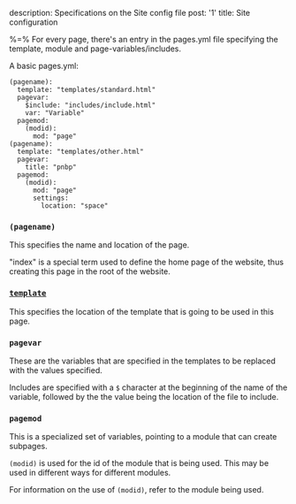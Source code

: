 description: Specifications on the Site config file
post: '1'
title: Site configuration

%=%
For every page, there's an entry in the pages.yml file specifying the template,
module and page-variables/includes.

A basic pages.yml:

    (pagename):
      template: "templates/standard.html"
      pagevar:
        $include: "includes/include.html"
        var: "Variable"
      pagemod:
        (modid):
          mod: "page"
    (pagename):
      template: "templates/other.html"
      pagevar:
        title: "pnbp"
      pagemod:
        (modid):
          mod: "page"
          settings:
            location: "space"

### `(pagename)`

This specifies the name and location of the page.

"index" is a special term used to define the home page of the website, thus
creating this page in the root of the website.

### [`template`](/docs/post/templates_and_includes/)

This specifies the location of the template that is going to be used in this
page.

### `pagevar`

These are the variables that are specified in the templates to be replaced with
the values specified.

Includes are specified with a `$` character at the beginning of the name of the
variable, followed by the the value being the location of the file to include.

### `pagemod`

This is a specialized set of variables, pointing to a module that can create
subpages.

`(modid)` is used for the id of the module that is being used. This may be used
in different ways for different modules.

For information on the use of `(modid)`, refer to the module being used.
